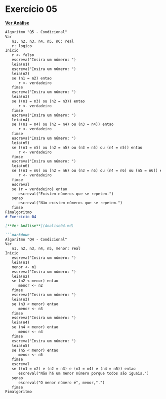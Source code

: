# Exercício 05

[**Ver Análise**](Analise05.md)

```markdown
Algoritmo "Q5 - Condicional"
Var
   n1, n2, n3, n4, n5, n6: real
   r: logico
Inicio
   r <- falso
   escreva("Insira um número: ")
   leia(n1)
   escreva("Insira um número: ")
   leia(n2)
   se (n1 = n2) entao
      r <- verdadeiro
   fimse
   escreva("Insira um número: ")
   leia(n3)
   se ((n1 = n3) ou (n2 = n3)) entao
      r <- verdadeiro
   fimse
   escreva("Insira um número: ")
   leia(n4)
   se ((n1 = n4) ou (n2 = n4) ou (n3 = n4)) entao
      r <- verdadeiro
   fimse
   escreva("Insira um número: ")
   leia(n5)
   se ((n1 = n5) ou (n2 = n5) ou (n3 = n5) ou (n4 = n5)) entao
      r <- verdadeiro
   fimse
   escreva("Insira um número: ")
   leia(n6)
   se ((n1 = n6) ou (n2 = n6) ou (n3 = n6) ou (n4 = n6) ou (n5 = n6)) entao
      r <- verdadeiro
   fimse
   escreval
   se (r = verdadeiro) entao
      escreval("Existem números que se repetem.")
   senao
      escreval("Não existem números que se repetem.")
   fimse
Fimalgoritmo
# Exercício 04

[**Ver Análise**](Analise04.md)

```markdown
Algoritmo "Q4 - Condicional"
Var
   n1, n2, n3, n4, n5, menor: real
Inicio
   escreva("Insira um número: ")
   leia(n1)
   menor <- n1
   escreva("Insira um número: ")
   leia(n2)
   se (n2 < menor) entao
      menor <- n2
   fimse
   escreva("Insira um número: ")
   leia(n3)
   se (n3 < menor) entao
      menor <- n3
   fimse
   escreva("Insira um número: ")
   leia(n4)
   se (n4 < menor) entao
      menor <- n4
   fimse
   escreva("Insira um número: ")
   leia(n5)
   se (n5 < menor) entao
      menor <- n5
   fimse
   escreval
   se ((n1 = n2) e (n2 = n3) e (n3 = n4) e (n4 = n5)) entao
      escreval("Não há um menor número porque todos são iguais.")
   senao
      escreval("O menor número é", menor,".")
   fimse
Fimalgoritmo
